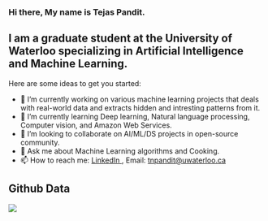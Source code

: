 ### Hi there, My name is Tejas Pandit.
##  I am a graduate student at the University of Waterloo specializing in Artificial Intelligence and Machine Learning.

Here are some ideas to get you started:

- 🔭 I’m currently working on various machine learning projects that deals with real-world data and extracts hidden and intresting patterns from it.
- 🌱 I’m currently learning Deep learning, Natural language processing, Computer vision, and Amazon Web Services.
- 👯 I’m looking to collaborate on AI/ML/DS projects in open-source community.
- 💬 Ask me about Machine Learning algorithms and Cooking.
- 📫 How to reach me: <a href = "https://www.linkedin.com/in/tejas-pandit/"> LinkedIn </a>, Email: <a href = "tnpandit@uwaterloo.ca"> tnpandit@uwaterloo.ca </a>

<h2>Github Data</h2>
<a href="https://github.com/tejasnp163/tejasnp163">
  <img align="center" src="https://github-readme-stats.vercel.app/api/top-langs/?username=tejasnp163&hide=java,html&title_color=black&text_color=black&icon_color=black&bg_color=white" />
</a>
